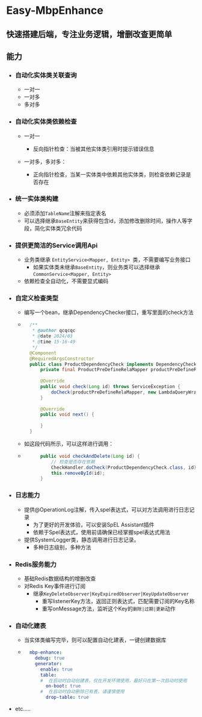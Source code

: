 # Easy-MbpEnhance

## 快速搭建后端，专注业务逻辑，增删改查更简单

## 能力

- ### 自动化实体类关联查询

    - 一对一
    - 一对多
    - 多对多

    

- ### 自动化实体类依赖检查

    - 一对一

        - 反向指针检查：当被其他实体类引用时提示错误信息

    - 一对多，多对多：

        - 正向指针检查，当某一实体类中依赖其他实体类，则检查依赖记录是否存在

        

- ### 统一实体类构建

    - 必须添加`TableName`注解来指定表名
    - 可以选择继承`BaseEntity`来获得包含id，添加修改删除时间，操作人等字段，简化实体类冗余代码

    

- ### 提供更简洁的Service调用Api

    - 业务类继承 `EntityService<Mapper, Entity> `类，不需要编写业务接口
        - 如果实体类未继承`BaseEntity`，则业务类可以选择继承`CommonService<Mapper, Entity>`
    - 依赖检查全自动化，不需要显式编码



- ### 自定义检查类型

    - 编写一个bean，继承DependencyChecker接口，重写里面的check方法

    - ```java
        /**
         * @author qcqcqc
         * @date 2024/03
         * @time 15-16-49
         */
        @Component
        @RequiredArgsConstructor
        public class ProductDependencyCheck implements DependencyChecker {
            private final ProductPreDefineRelaMapper productPreDefineRelaMapper;
        
            @Override
            public void check(Long id) throws ServiceException {
                doCheck(productPreDefineRelaMapper, new LambdaQueryWrapper<ProductPreDefineRela>().eq(ProductPreDefineRela::getProductId, id), "该商品存在于套装模板中");
            }
        
            @Override
            public void next() {
        
            }
        }
        ```

    - 如这段代码所示，可以这样进行调用：

    - ```java
            public void checkAndDelete(Long id) {
                // 检查是否存在依赖
                CheckHandler.doCheck(ProductDependencyCheck.class, id);
                this.removeById(id);
            }
        ```



- ### 日志能力

    - 提供@OperationLog注解，传入spel表达式，可以对方法调用进行日志记录
        - 为了更好的开发体验，可以安装SpEL Assistant插件
        - 依赖于Spel表达式，使用前请确保已经掌握spel表达式用法
    - 提供SystemLogger类，静态调用进行日志记录。
        - 多种日志级别，多种方法



- ### Redis服务能力

    - 基础Redis数据结构的增删改查
    - 对Redis Key事件进行订阅
        - 继承`KeyDeleteObserver|KeyExpiredObserver|KeyUpdateObserver`
            - 重写listenerKey方法，返回正则表达式，匹配需要订阅的Key名称
            - 重写onMessage方法，监听这个Key的`删除|过期|更新`动作

    

- ### 自动化建表

    - 当实体类编写完毕，则可以配置自动化建表，一键创建数据库

    - ```yaml
        mbp-enhance:
          debug: true
          generator:
            enable: true
            table:
            #  在启动时自动创建表，仅在开发环境使用，最好只在第一次启动时使用
              on-boot: true
            #  在启动时自动删除已有表，请谨慎使用
              drop-table: true
        ```

- etc.....

